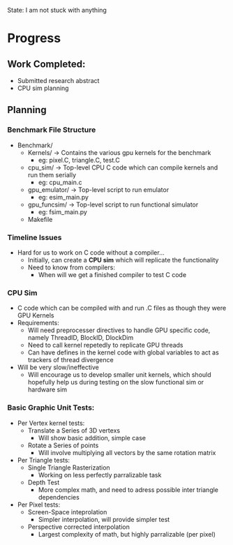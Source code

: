 State: I am not stuck with anything

# Progress

## Work Completed:
* Submitted research abstract
* CPU sim planning

## Planning
### Benchmark File Structure
* Benchmark/
  * Kernels/ -> Contains the various gpu kernels for the benchmark
    * eg: pixel.C, triangle.C, test.C
  * cpu_sim/ -> Top-level CPU C code which can compile kernels and run them serially
    * eg: cpu_main.c
  * gpu_emulator/ -> Top-level script to run emulator
    * eg: esim_main.py
  * gpu_funcsim/ -> Top-level script to run functional simulator
    * eg: fsim_main.py
  * Makefile

### Timeline Issues
* Hard for us to work on C code without a compiler...
  * Initially, can create a **CPU sim** which will replicate the functionality
  * Need to know from compilers:
    * When will we get a finished compiler to test C code

### CPU Sim
* C code which can be compiled with and run .C files as though they were GPU Kernels
* Requirements:
  * Will need preprocesser directives to handle GPU specific code, namely ThreadID, BlockID, DlockDim
  * Need to call kernel repetedly to replicate GPU threads
  * Can have defines in the kernel code with global variables to act as trackers of thread divergence
* Will be very slow/ineffective
  * Will encourage us to develop smaller unit kernels, which should hopefully help us during testing on the slow functional sim or hardware sim

### Basic Graphic Unit Tests:
* Per Vertex kernel tests:
  * Translate a Series of 3D vertexs
    * Will show basic addition, simple case
  * Rotate a Series of points
    * Will involve multiplying all vectors by the same rotation matrix
* Per Triangle tests:
  * Single Triangle Rasterization
    * Working on less perfectly parralizable task
  * Depth Test
    * More complex math, and need to adress possible inter triangle dependencies
* Per Pixel tests:
  * Screen-Space inteprolation
    * Simpler interpolation, will provide simpler test
  * Perspective corrected interpolation
    * Largest complexity of math, but highly parralizable (per pixel)